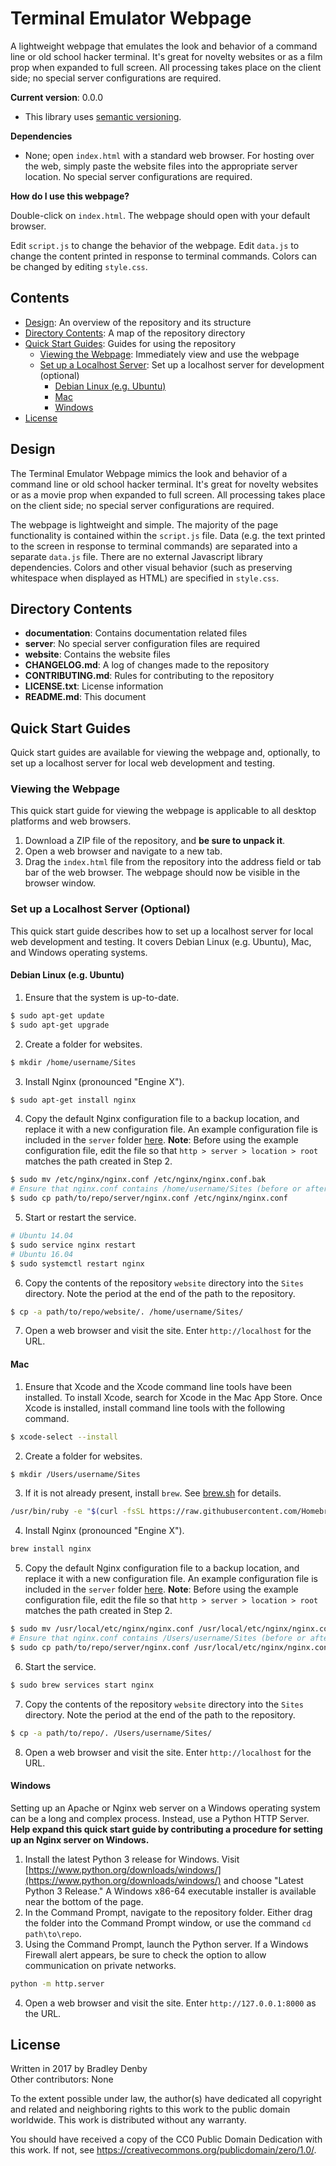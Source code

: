 # Terminal Emulator Webpage

A lightweight webpage that emulates the look and behavior of a command line or
old school hacker terminal. It's great for novelty websites or as a film prop
when expanded to full screen. All processing takes place on the client side; no
special server configurations are required.

**Current version**: 0.0.0

* This library uses [semantic versioning](http://semver.org).

**Dependencies**

* None; open `index.html` with a standard web browser. For hosting over the web,
  simply paste the website files into the appropriate server location. No
  special server configurations are required.

**How do I use this webpage?**

Double-click on `index.html`. The webpage should open with your default browser.

Edit `script.js` to change the behavior of the webpage. Edit `data.js` to change
the content printed in response to terminal commands. Colors can be changed by
editing `style.css`.

## Contents

* [Design](#design): An overview of the repository and its structure
* [Directory Contents](#directory-contents): A map of the repository directory
* [Quick Start Guides](#quick-start-guides): Guides for using the repository
    * [Viewing the Webpage](#viewing-the-webpage): Immediately view and use the
      webpage
    * [Set up a Localhost Server](#set-up-a-localhost-server): Set up a
      localhost server for development (optional)
        * [Debian Linux (e.g. Ubuntu)](#debian-linux-eg-ubuntu)
        * [Mac](#mac)
        * [Windows](#windows)
* [License](#license)

## <a name="design"></a> Design

The Terminal Emulator Webpage mimics the look and behavior of a command line or
old school hacker terminal. It's great for novelty websites or as a movie prop
when expanded to full screen. All processing takes place on the client side; no
special server configurations are required.

The webpage is lightweight and simple. The majority of the page functionality is
contained within the `script.js` file. Data (e.g. the text printed to the screen
in response to terminal commands) are separated into a separate `data.js` file.
There are no external Javascript library dependencies. Colors and other visual
behavior (such as preserving whitespace when displayed as HTML) are specified in
`style.css`.

## <a name="directory-contents"></a> Directory Contents

* **documentation**: Contains documentation related files
* **server**: No special server configuration files are required
* **website**: Contains the website files
* **CHANGELOG.md**: A log of changes made to the repository
* **CONTRIBUTING.md**: Rules for contributing to the repository
* **LICENSE.txt**: License information
* **README.md**: This document

## <a name="quick-start-guides"></a> Quick Start Guides

Quick start guides are available for viewing the webpage and, optionally, to set
up a localhost server for local web development and testing.

### <a name="viewing-the-webpage"></a> Viewing the Webpage

This quick start guide for viewing the webpage is applicable to all desktop
platforms and web browsers.

1. Download a ZIP file of the repository, and **be sure to unpack it**.
2. Open a web browser and navigate to a new tab.
3. Drag the `index.html` file from the repository into the address field or tab
   bar of the web browser. The webpage should now be visible in the browser
   window.

### <a name="set-up-a-localhost-server"></a> Set up a Localhost Server (Optional)

This quick start guide describes how to set up a localhost server for local web
development and testing. It covers Debian Linux (e.g. Ubuntu), Mac, and Windows
operating systems.

#### <a name="debian-linux-eg-ubuntu"></a> Debian Linux (e.g. Ubuntu)

1. Ensure that the system is up-to-date.  
```bash
$ sudo apt-get update
$ sudo apt-get upgrade
```

2. Create a folder for websites.  
```bash
$ mkdir /home/username/Sites
```

3. Install Nginx (pronounced "Engine X").  
```bash
$ sudo apt-get install nginx
```

4. Copy the default Nginx configuration file to a backup location, and replace
   it with a new configuration file. An example configuration file is included
   in the `server` folder [here](server/nginx.conf). **Note**: Before using the
   example configuration file, edit the file so that
   `http > server > location > root` matches the path created in Step 2.  
```bash
$ sudo mv /etc/nginx/nginx.conf /etc/nginx/nginx.conf.bak
# Ensure that nginx.conf contains /home/username/Sites (before or after copying)
$ sudo cp path/to/repo/server/nginx.conf /etc/nginx/nginx.conf
```

5. Start or restart the service.  
```bash
# Ubuntu 14.04
$ sudo service nginx restart
# Ubuntu 16.04
$ sudo systemctl restart nginx
```

6. Copy the contents of the repository `website` directory into the `Sites`
   directory. Note the period at the end of the path to the repository.  
```bash
$ cp -a path/to/repo/website/. /home/username/Sites/
```

7. Open a web browser and visit the site. Enter `http://localhost` for the URL.

#### <a name="mac"></a> Mac

1. Ensure that Xcode and the Xcode command line tools have been installed. To
   install Xcode, search for Xcode in the Mac App Store. Once Xcode is
   installed, install command line tools with the following command.  
```bash
$ xcode-select --install
```

2. Create a folder for websites.  
```bash
$ mkdir /Users/username/Sites
```

3. If it is not already present, install `brew`. See [brew.sh](http://brew.sh)
   for details.  
```bash
/usr/bin/ruby -e "$(curl -fsSL https://raw.githubusercontent.com/Homebrew/install/master/install)"
```

4. Install Nginx (pronounced "Engine X").  
```bash
brew install nginx
```

5. Copy the default Nginx configuration file to a backup location, and replace
   it with a new configuration file. An example configuration file is included
   in the `server` folder [here](server/nginx.conf). **Note**: Before using the
   example configuration file, edit the file so that
   `http > server > location > root` matches the path created in Step 2.  
```bash
$ sudo mv /usr/local/etc/nginx/nginx.conf /usr/local/etc/nginx/nginx.conf.bak
# Ensure that nginx.conf contains /Users/username/Sites (before or after copying)
$ sudo cp path/to/repo/server/nginx.conf /usr/local/etc/nginx/nginx.conf
```

6. Start the service.  
```bash
$ sudo brew services start nginx
```

7. Copy the contents of the repository `website` directory into the `Sites`
   directory. Note the period at the end of the path to the repository.  
```bash
$ cp -a path/to/repo/. /Users/username/Sites/
```

8. Open a web browser and visit the site. Enter `http://localhost` for the URL.

#### <a name="windows"></a> Windows

Setting up an Apache or Nginx web server on a Windows operating system can be a
long and complex process. Instead, use a Python HTTP Server. **Help expand this
quick start guide by contributing a procedure for setting up an Nginx server on
Windows.**

1. Install the latest Python 3 release for Windows. Visit
   [https://www.python.org/downloads/windows/](https://www.python.org/downloads/windows/)
   and choose "Latest Python 3 Release." A Windows x86-64 executable installer
   is available near the bottom of the page.
2. In the Command Prompt, navigate to the repository folder. Either drag the
   folder into the Command Prompt window, or use the command `cd path\to\repo`.
3. Using the Command Prompt, launch the Python server. If a Windows Firewall
   alert appears, be sure to check the option to allow communication on private
   networks.  
```bash
python -m http.server
```

4. Open a web browser and visit the site. Enter `http://127.0.0.1:8000` as the
   URL.

## <a name="license"></a> License

Written in 2017 by Bradley Denby  
Other contributors: None

To the extent possible under law, the author(s) have dedicated all copyright and
related and neighboring rights to this work to the public domain worldwide. This
work is distributed without any warranty.

You should have received a copy of the CC0 Public Domain Dedication with this
work. If not, see <https://creativecommons.org/publicdomain/zero/1.0/>.
